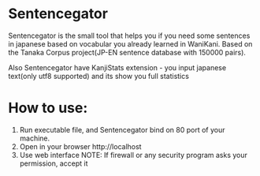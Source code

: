 Sentencegator
=============

Sentencegator is the small tool that helps you if you need some sentences in japanese based on vocabular you already learned in WaniKani.
Based on the Tanaka Corpus project(JP-EN sentence database with 150000 pairs).

Also Sentencegator have KanjiStats extension - you input japanese text(only utf8 supported) and its show you full statistics


How to use:
============
1. Run executable file, and Sentencegator bind on 80 port of your machine.
2. Open in your browser http://localhost
3. Use web interface
NOTE: If firewall or any security program asks your permission, accept it